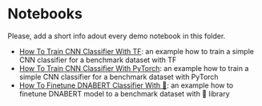 # Notebooks

Please, add a short info adout every demo notebook in this folder.

* [How To Train CNN Classifier With TF](How_To_Train_CNN_Classifier_With_TF.ipynb): an example how to train a simple CNN classifier for a benchmark dataset with TF
* [How To Train CNN Classifier With PyTorch](How_To_Train_CNN_Classifier_With_Pytorch.ipynb): an example how to train a simple CNN classifier for a benchmark dataset with PyTorch
* [How To Finetune DNABERT Classifier With 🤗](How_To_Train_BERT_Classifier_With_HF.ipynb): an example how to finetune DNABERT model to a benchmark dataset with 🤗 library
